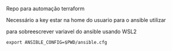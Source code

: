 Repo para automação terraform 

Necessário a key estar na home do usuario para o ansible utilizar

para sobreescrever variavel do ansible usando WSL2
```
export ANSIBLE_CONFIG=$PWD/ansible.cfg
```